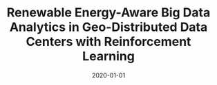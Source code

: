 ---
title: "Renewable Energy-Aware Big Data Analytics in Geo-Distributed Data Centers with Reinforcement Learning"
authors:
- Chenhan Xu
- Kun Wang
- Peng Li
- Rui Xia
- Song Guo
- Minyi Guo


date: "2020-01-01"
doi: "10.1109/TNSE.2018.2813333"

# Publication type.
# 1 = Conference paper; 2 = Journal article;
# 3 = Preprint Paper; 4 = Report; 5 = Book; 6 = Book section;
# 7 = Thesis; 8 = Patent
publication_types: ["2"]

# Publication name and optional abbreviated publication name.
publication: "*IEEE Transactions on Network Science and Engineering*"
publication_short: "TNSE"

url_pdf: https://ieeexplore.ieee.org/document/8309283
# url_code: ''
# url_dataset: ''
# url_poster: ''
# url_project: ''
# url_slides: ''
# url_video: ''

---
